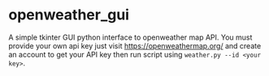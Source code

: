 # openweather_gui
A simple tkinter GUI python interface to openweather map API. You must provide your own api key 
just visit https://openweathermap.org/ and create an account to get your API key then run script 
using ```weather.py --id <your key>```.
